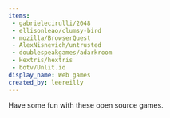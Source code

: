 ```yaml
---
items:
 - gabrielecirulli/2048
 - ellisonleao/clumsy-bird
 - mozilla/BrowserQuest
 - AlexNisnevich/untrusted
 - doublespeakgames/adarkroom
 - Hextris/hextris
 - botv/Unlit.io
display_name: Web games
created_by: leereilly
---
```

Have some fun with these open source games.
